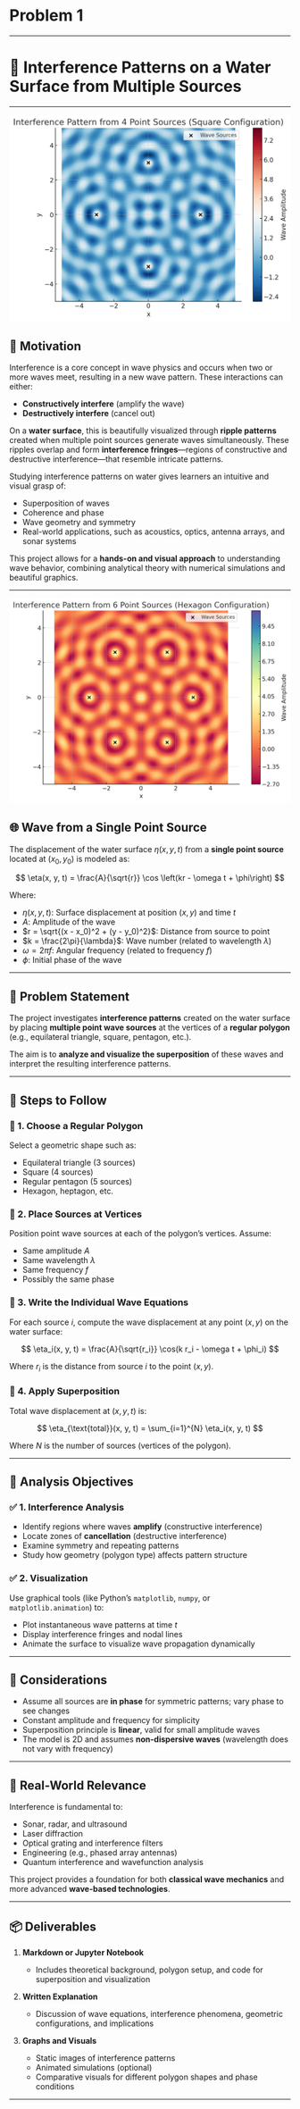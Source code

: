 # Problem 1


---

# 🌊 **Interference Patterns on a Water Surface from Multiple Sources**

---
![Interference Pattern](./img/output%20(4).png)


## 🎯 **Motivation**

Interference is a core concept in wave physics and occurs when two or more waves meet, resulting in a new wave pattern. These interactions can either:

* **Constructively interfere** (amplify the wave)
* **Destructively interfere** (cancel out)

On a **water surface**, this is beautifully visualized through **ripple patterns** created when multiple point sources generate waves simultaneously. These ripples overlap and form **interference fringes**—regions of constructive and destructive interference—that resemble intricate patterns.

Studying interference patterns on water gives learners an intuitive and visual grasp of:

* Superposition of waves
* Coherence and phase
* Wave geometry and symmetry
* Real-world applications, such as acoustics, optics, antenna arrays, and sonar systems

This project allows for a **hands-on and visual approach** to understanding wave behavior, combining analytical theory with numerical simulations and beautiful graphics.


---
![Interference Pattern](img/interference.png)


## 🌐 **Wave from a Single Point Source**

The displacement of the water surface $\eta(x, y, t)$ from a **single point source** located at $(x_0, y_0)$ is modeled as:

$$
\eta(x, y, t) = \frac{A}{\sqrt{r}} \cos \left(kr - \omega t + \phi\right)
$$

Where:

* $\eta(x, y, t)$: Surface displacement at position $(x, y)$ and time $t$
* $A$: Amplitude of the wave
* $r = \sqrt{(x - x_0)^2 + (y - y_0)^2}$: Distance from source to point
* $k = \frac{2\pi}{\lambda}$: Wave number (related to wavelength $\lambda$)
* $\omega = 2\pi f$: Angular frequency (related to frequency $f$)
* $\phi$: Initial phase of the wave

---

## 🧩 **Problem Statement**

The project investigates **interference patterns** created on the water surface by placing **multiple point wave sources** at the vertices of a **regular polygon** (e.g., equilateral triangle, square, pentagon, etc.).

The aim is to **analyze and visualize the superposition** of these waves and interpret the resulting interference patterns.

---

## 🔁 **Steps to Follow**

### 🔸 1. **Choose a Regular Polygon**

Select a geometric shape such as:

* Equilateral triangle (3 sources)
* Square (4 sources)
* Regular pentagon (5 sources)
* Hexagon, heptagon, etc.

### 🔸 2. **Place Sources at Vertices**

Position point wave sources at each of the polygon’s vertices. Assume:

* Same amplitude $A$
* Same wavelength $\lambda$
* Same frequency $f$
* Possibly the same phase

### 🔸 3. **Write the Individual Wave Equations**

For each source $i$, compute the wave displacement at any point $(x, y)$ on the water surface:

$$
\eta_i(x, y, t) = \frac{A}{\sqrt{r_i}} \cos(k r_i - \omega t + \phi_i)
$$

Where $r_i$ is the distance from source $i$ to the point $(x, y)$.

### 🔸 4. **Apply Superposition**

Total wave displacement at $(x, y, t)$ is:

$$
\eta_{\text{total}}(x, y, t) = \sum_{i=1}^{N} \eta_i(x, y, t)
$$

Where $N$ is the number of sources (vertices of the polygon).

---

## 🔬 **Analysis Objectives**

### ✅ 1. **Interference Analysis**

* Identify regions where waves **amplify** (constructive interference)
* Locate zones of **cancellation** (destructive interference)
* Examine symmetry and repeating patterns
* Study how geometry (polygon type) affects pattern structure

### ✅ 2. **Visualization**

Use graphical tools (like Python’s `matplotlib`, `numpy`, or `matplotlib.animation`) to:

* Plot instantaneous wave patterns at time $t$
* Display interference fringes and nodal lines
* Animate the surface to visualize wave propagation dynamically

---

## 🔄 **Considerations**

* Assume all sources are **in phase** for symmetric patterns; vary phase to see changes
* Constant amplitude and frequency for simplicity
* Superposition principle is **linear**, valid for small amplitude waves
* The model is 2D and assumes **non-dispersive waves** (wavelength does not vary with frequency)

---

## 🧠 **Real-World Relevance**

Interference is fundamental to:

* Sonar, radar, and ultrasound
* Laser diffraction
* Optical grating and interference filters
* Engineering (e.g., phased array antennas)
* Quantum interference and wavefunction analysis

This project provides a foundation for both **classical wave mechanics** and more advanced **wave-based technologies**.

---

## 📦 **Deliverables**

1. **Markdown or Jupyter Notebook**

   * Includes theoretical background, polygon setup, and code for superposition and visualization

2. **Written Explanation**

   * Discussion of wave equations, interference phenomena, geometric configurations, and implications

3. **Graphs and Visuals**

   * Static images of interference patterns
   * Animated simulations (optional)
   * Comparative visuals for different polygon shapes and phase conditions

---
